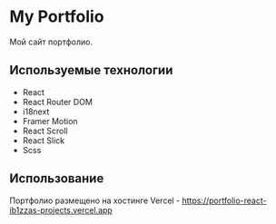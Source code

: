# My Portfolio

Мой сайт портфолио.

## Используемые технологии

- React 
- React Router DOM
- i18next
- Framer Motion
- React Scroll
- React Slick
- Scss

## Использование

Портфолио размещено на хостинге Vercel - https://portfolio-react-ib1zzas-projects.vercel.app
